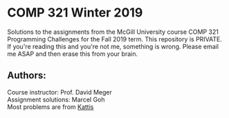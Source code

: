 # COMP 321 Winter 2019

Solutions to the assignments from the McGill University course COMP 321 Programming Challenges for the Fall 2019 term. This repository is PRIVATE. If you're reading this and you're not me, something is wrong. Please email me ASAP and then erase this from your brain.

## Authors:  
Course instructor: Prof. David Meger  
Assignment solutions: Marcel Goh  
Most problems are from [Kattis](https://open.kattis.com)
